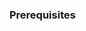 <!--

Have you read Atom's Code of Conduct? By filing an Issue, you are expected to comply with it, including treating everyone with respect: https://github.com/atom/atom/blob/master/CODE_OF_CONDUCT.md

Do you want to ask a question? Are you looking for support? The Atom message board is the best place for getting support: https://discuss.atom.io

-->

### Prerequisites
